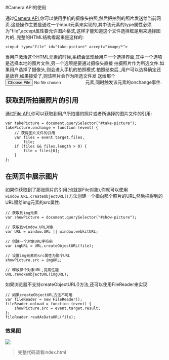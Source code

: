 #Camera API的使用

通过[Camera API](https://wiki.mozilla.org/Platform/Features/Camera_API),你可以使用手机的摄像头拍照,然后把拍到的照片发送给当前网页.这些操作主要是通过一个input元素来实现的,其中该元素的type属性必须为"file",accept属性要允许图片格式,这样才能知道这个文件选择框是用来选择图片的.,完整的HTML结构看起来是这样的:

```
<input type="file" id="take-picture" accept="image/*">
```

当用户激活这个HTML元素的时候,系统会呈现给用户一个选择界面,其中一个选项是选择本地的图片文件,另一个选项是要通过摄像头直接 拍摄照片作为所选文件.如果用户选择了摄像头,则会进入手机的拍照模式.拍照结束后,,用户可以选择确定还是放弃.如果接受了,则该照片会作为所选文件发 送给那个<input type="file">元素,同时触发该元素的onchange事件.

## 获取到所拍摄照片的引用

通过[File API](https://developer.mozilla.org/en-US/docs/Web/API/File/Using_files_from_web_applications),你可以获取到用户所拍摄的照片或者所选择的图片文件的引用:

```
var takePicture = document.querySelector("#take-picture");
takePicture.onchange = function (event) {
    // 获得图片文件的引用
    var files = event.target.files,
        file;
    if (files && files.length > 0) {
        file = files[0];
    }
};
```

## 在网页中展示图片

如果你获取到了那张照片的引用(也就是File对象),你就可以使用`window.URL.createObjectURL()`方法创建一个指向那个照片的URL,然后把得到的URL赋给img元素的src属性:

```
// 获取到img元素
var showPicture = document.querySelector("#show-picture");

// 获取到window.URL对象
var URL = window.URL || window.webkitURL;

// 创建一个对象URL字符串
var imgURL = URL.createObjectURL(file);

// 设置img元素的src属性为那个URL
showPicture.src = imgURL;

// 释放那个对象URL,提高性能
URL.revokeObjectURL(imgURL);
```

如果浏览器不支持createObjectURL()方法,还可以使用FileReader来实现:

```
// 如果createObjectURL方法不可用
var fileReader = new FileReader();
fileReader.onload = function (event) {
    showPicture.src = event.target.result;
};
fileReader.readAsDataURL(file);
```

### 效果图

![](./image/WechatIMG19.jepg)

> 完整代码请看index.html
